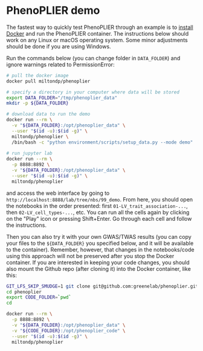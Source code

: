 # PhenoPLIER demo

The fastest way to quickly test PhenoPLIER through an example is to [install Docker](https://docs.docker.com/get-docker/) and run the PhenoPLIER container.
The instructions below should work on any Linux or macOS operating system.
Some minor adjustments should be done if you are using Windows.

Run the commands below (you can change folder in `DATA_FOLDER`) and ignore warnings related to PermissionError:

```bash
# pull the docker image
docker pull miltondp/phenoplier

# specify a directory in your computer where data will be stored
export DATA_FOLDER="/tmp/phenoplier_data"
mkdir -p ${DATA_FOLDER}

# download data to run the demo
docker run --rm \
  -v "${DATA_FOLDER}:/opt/phenoplier_data" \
  --user "$(id -u):$(id -g)" \
  miltondp/phenoplier \
  /bin/bash -c "python environment/scripts/setup_data.py --mode demo"
  
# run jupyter lab
docker run --rm \
  -p 8888:8892 \
  -v "${DATA_FOLDER}:/opt/phenoplier_data" \
  --user "$(id -u):$(id -g)" \
  miltondp/phenoplier
```

and access the web interface by going to `http://localhost:8888/lab/tree/nbs/99_demo`.
From here, you should open the notebooks in the order presented: first `01-LV_trait_association-...`, then `02-LV_cell_types-...`, etc.
You can run all the cells again by clicking on the "Play" icon or pressing Shift+Enter.
Go through each cell and follow the instructions.

Then you can also try it with your own GWAS/TWAS results (you can copy your files to the `${DATA_FOLDER}` you specified below, and it will be available to the container).
Remember, however, that changes in the notebooks/code using this approach will not be preserved after you stop the Docker container.
If you are interested in keeping your code changes, you should also mount the Github repo (after cloning it) into the Docker container, like this:

```bash
GIT_LFS_SKIP_SMUDGE=1 git clone git@github.com:greenelab/phenoplier.git
cd phenoplier
export CODE_FOLDER=`pwd`
cd

docker run --rm \
  -p 8888:8892 \
  -v "${DATA_FOLDER}:/opt/phenoplier_data" \
  -v "${CODE_FOLDER}:/opt/phenoplier_code" \
  --user "$(id -u):$(id -g)" \
  miltondp/phenoplier
```

